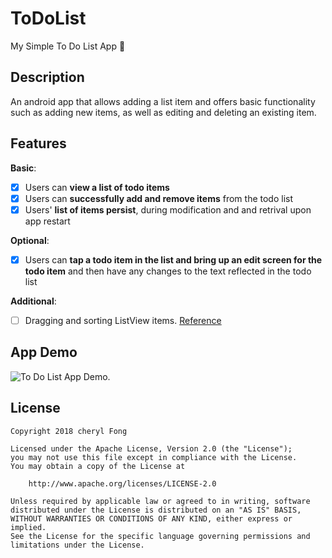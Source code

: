 # ToDoList
My Simple To Do List App 📝

## Description
An android app that allows adding a list item and offers basic functionality such as adding new items, as well as editing and deleting an existing item.

## Features

**Basic**:

* [X] Users can **view a list of todo items**
* [X] Users can **successfully add and remove items** from the todo list
* [X] Users' **list of items persist**, during modification and and retrival upon app restart

**Optional**:

* [X] Users can **tap a todo item in the list and bring up an edit screen for the todo item** and then have any changes to the text reflected in the todo list

**Additional**:

* [ ] Dragging and sorting ListView items. [Reference](https://www.youtube.com/watch?v=_BZIvjMgH-Q)

## App Demo

<img src="" width="" alt="To Do List App Demo." />


## License

    Copyright 2018 cheryl Fong

    Licensed under the Apache License, Version 2.0 (the "License");
    you may not use this file except in compliance with the License.
    You may obtain a copy of the License at

        http://www.apache.org/licenses/LICENSE-2.0

    Unless required by applicable law or agreed to in writing, software
    distributed under the License is distributed on an "AS IS" BASIS,
    WITHOUT WARRANTIES OR CONDITIONS OF ANY KIND, either express or implied.
    See the License for the specific language governing permissions and
    limitations under the License.
